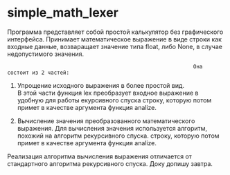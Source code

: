 # simple_math_lexer
Программа представляет собой простой калькулятор без графического интерфейса.
Принимает математическое выражение в виде строки как входные данные, возваращает значение типа float, либо None, в случае недопустимого значения.

                                                                Она состоит из 2 частей:
1) Упрощение исходного выражения в более простой вид.						
В этой части функция lex преобразует входное выражение в удобную для работы екурсивного спуска строку, которую потом примет в качестве аргумента функция analize. 
	
2) Вычисление значения преобразованного математического выражения.
Для вычисления значения используется алгоритм, похожий на алгоритм рекурсивного спуска.
строку, которую потом примет в качестве аргумента функция analize. 


Реализация алгоритма вычисления выражения отличается от стандартного алгоритма рекурсивного спуска. Доку допишу завтра.
